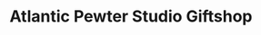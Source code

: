 ---
title: "Atlantic Pewter Studio Giftshop"
url: /harvey-station/atlantic-pewter-studio-giftshop/
shop: gift
---